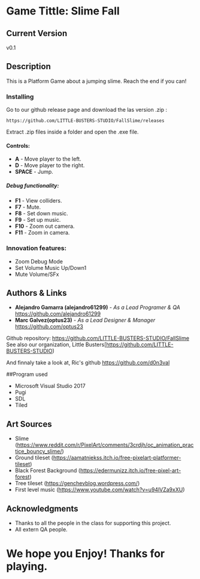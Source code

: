 # Game Tittle: Slime Fall

## Current Version
v0.1

## Description
This is a Platform Game about a jumping slime. Reach the end if you can!

### Installing
Go to our github release page and download the las version .zip : 

```
https://github.com/LITTLE-BUSTERS-STUDIO/FallSlime/releases
```
Extract .zip files inside a folder and open the .exe file.

#### Controls:
* **A** - Move player to the left.
* **D** - Move player to the right.
* **SPACE** - Jump.

##### Debug functionality:
* **F1** - View colliders.
* **F7** - Mute.
* **F8** - Set down music.
* **F9** - Set up music.
* **F10** - Zoom out camera.
* **F11** - Zoom in camera.

### Innovation features:
* Zoom Debug Mode
* Set Volume Music Up/Down1
* Mute Volume/SFx

## Authors & Links
* **Alejandro Gamarra (alejandro61299)** - *As a Lead Programer & QA* https://github.com/alejandro61299
* **Marc Galvez(optus23)** - *As a Lead Designer & Manager*  https://github.com/optus23

Github repository: https://github.com/LITTLE-BUSTERS-STUDIO/FallSlime
See also our organization, Little Busters[https://github.com/LITTLE-BUSTERS-STUDIO) 

And finnaly take a look at, Ric's github  https://github.com/d0n3val

##Program used
* Microsoft Visual Studio 2017
* Pugi
* SDL
* Tiled

## Art Sources
* Slime (https://www.reddit.com/r/PixelArt/comments/3crdjh/oc_animation_practice_bouncy_slime/)
* Ground tileset (https://aamatniekss.itch.io/free-pixelart-platformer-tileset)
* Black Forest Background (https://edermunizz.itch.io/free-pixel-art-forest)
* Tree tileset (https://genchevblog.wordpress.com/)
* First level music (https://www.youtube.com/watch?v=u94lVZa9xXU)

## Acknowledgments
* Thanks to all the people in the class for supporting this project.
* All extern QA people.


# We hope you Enjoy! Thanks for playing.
